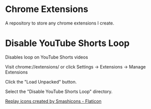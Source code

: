 # Chrome Extensions
A repository to store any chrome extensions I create.

# Disable YouTube Shorts Loop
Disables loop on YouTube Shorts videos

Visit chrome://extensions/ or click Settings -> Extensions -> Manage Extensions

Click the "Load Unpacked" button.

Select the "Disable YouTube Shorts Loop" directory.

<a href="https://www.flaticon.com/free-icons/replay" title="replay icons">Replay icons created by Smashicons - Flaticon</a>